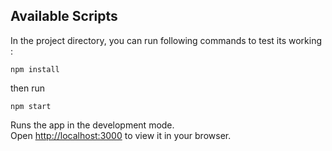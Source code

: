## Available Scripts

In the project directory, you can run following commands to test its working :

`
npm install
`

then run

`
npm start
`

Runs the app in the development mode.\
Open [http://localhost:3000](http://localhost:3000) to view it in your browser.